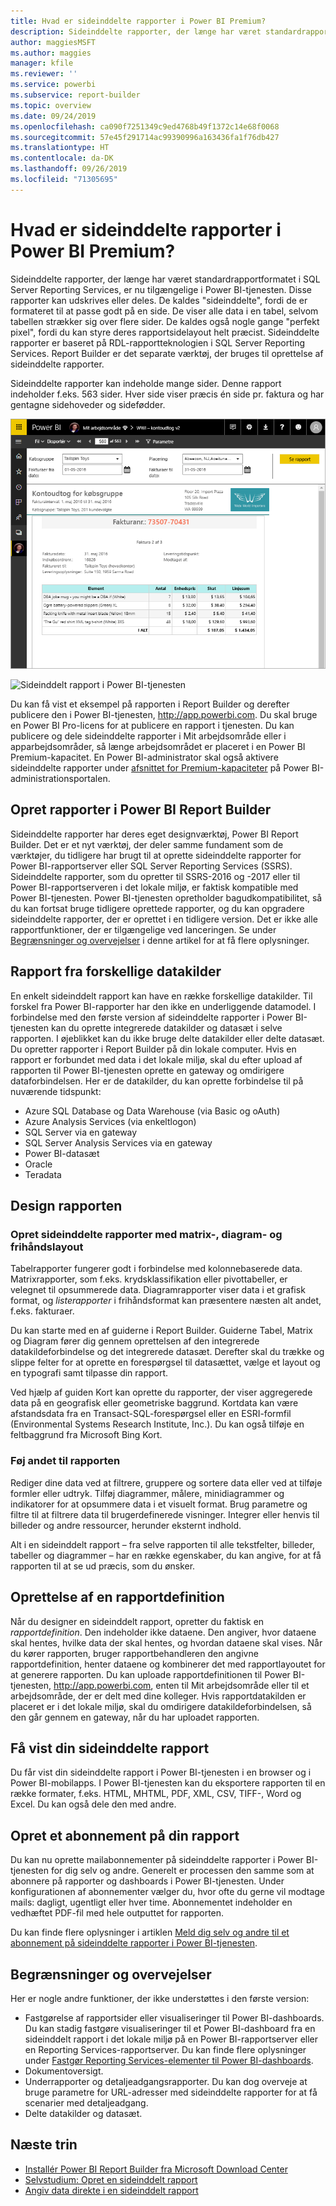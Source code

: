 ```yaml
---
title: Hvad er sideinddelte rapporter i Power BI Premium?
description: Sideinddelte rapporter, der længe har været standardrapportformatet i SQL Server Reporting Services, er nu tilgængelige i Power BI-tjenesten. Disse rapporter kan udskrives eller deles. Du kan styre rapportlayoutet præcist. De viser alle data i en tabel, også selvom tabellen strækker sig over flere sider.
author: maggiesMSFT
ms.author: maggies
manager: kfile
ms.reviewer: ''
ms.service: powerbi
ms.subservice: report-builder
ms.topic: overview
ms.date: 09/24/2019
ms.openlocfilehash: ca090f7251349c9ed4768b49f1372c14e68f0068
ms.sourcegitcommit: 57e45f291714ac99390996a163436fa1f76db427
ms.translationtype: HT
ms.contentlocale: da-DK
ms.lasthandoff: 09/26/2019
ms.locfileid: "71305695"
---
```

# <a name="what-are-paginated-reports-in-power-bi-premium"></a>Hvad er sideinddelte rapporter i Power BI Premium?

Sideinddelte rapporter, der længe har været standardrapportformatet i SQL Server Reporting Services, er nu tilgængelige i Power BI-tjenesten. Disse rapporter kan udskrives eller deles. De kaldes "sideinddelte", fordi de er formateret til at passe godt på en side. De viser alle data i en tabel, selvom tabellen strækker sig over flere sider. De kaldes også nogle gange "perfekt pixel", fordi du kan styre deres rapportsidelayout helt præcist. Sideinddelte rapporter er baseret på RDL-rapportteknologien i SQL Server Reporting Services. Report Builder er det separate værktøj, der bruges til oprettelse af sideinddelte rapporter. 

Sideinddelte rapporter kan indeholde mange sider. Denne rapport indeholder f.eks. 563 sider. Hver side viser præcis én side pr. faktura og har gentagne sidehoveder og sidefødder.

![Sideinddelt](media/paginated-reports-report-builder-power-bi/power-bi-paginated-wwi-report-page.png)

![Sideinddelt rapport i Power BI-tjenesten](media/report-builder-power-bi/report-builder-get-started-paginated-report.png)

Du kan få vist et eksempel på rapporten i Report Builder og derefter publicere den i Power BI-tjenesten, http://app.powerbi.com. Du skal bruge en Power BI Pro-licens for at publicere en rapport i tjenesten. Du kan publicere og dele sideinddelte rapporter i Mit arbejdsområde eller i apparbejdsområder, så længe arbejdsområdet er placeret i en Power BI Premium-kapacitet. En Power BI-administrator skal også aktivere sideinddelte rapporter under [afsnittet for Premium-kapaciteter](service-admin-premium-workloads.md#paginated-reports) på Power BI-administrationsportalen. 

## <a name="create-reports-in-power-bi-report-builder"></a>Opret rapporter i Power BI Report Builder

Sideinddelte rapporter har deres eget designværktøj, Power BI Report Builder. Det er et nyt værktøj, der deler samme fundament som de værktøjer, du tidligere har brugt til at oprette sideinddelte rapporter for Power BI-rapportserver eller SQL Server Reporting Services (SSRS). Sideinddelte rapporter, som du opretter til SSRS-2016 og -2017 eller til Power BI-rapportserveren i det lokale miljø, er faktisk kompatible med Power BI-tjenesten. Power BI-tjenesten opretholder bagudkompatibilitet, så du kan fortsat bruge tidligere oprettede rapporter, og du kan opgradere sideinddelte rapporter, der er oprettet i en tidligere version. Det er ikke alle rapportfunktioner, der er tilgængelige ved lanceringen. Se under [Begrænsninger og overvejelser](#limitations-and-considerations) i denne artikel for at få flere oplysninger.
     
## <a name="report-from-a-variety-of-data-sources"></a>Rapport fra forskellige datakilder

En enkelt sideinddelt rapport kan have en række forskellige datakilder. Til forskel fra Power BI-rapporter har den ikke en underliggende datamodel. I forbindelse med den første version af sideinddelte rapporter i Power BI-tjenesten kan du oprette integrerede datakilder og datasæt i selve rapporten. I øjeblikket kan du ikke bruge delte datakilder eller delte datasæt. Du opretter rapporter i Report Builder på din lokale computer. Hvis en rapport er forbundet med data i det lokale miljø, skal du efter upload af rapporten til Power BI-tjenesten oprette en gateway og omdirigere dataforbindelsen. Her er de datakilder, du kan oprette forbindelse til på nuværende tidspunkt:

- Azure SQL Database og Data Warehouse (via Basic og oAuth)
- Azure Analysis Services (via enkeltlogon)
- SQL Server via en gateway
- SQL Server Analysis Services via en gateway
- Power BI-datasæt
- Oracle
- Teradata

## <a name="design-your-report"></a>Design rapporten  

### <a name="create-paginated-reports-with-matrix-chart-and-free-form-layouts"></a>Opret sideinddelte rapporter med matrix-, diagram- og frihåndslayout

Tabelrapporter fungerer godt i forbindelse med kolonnebaserede data. Matrixrapporter, som f.eks. krydsklassifikation eller pivottabeller, er velegnet til opsummerede data. Diagramrapporter viser data i et grafisk format, og *listerapporter* i frihåndsformat kan præsentere næsten alt andet, f.eks. fakturaer. 
  
Du kan starte med en af guiderne i Report Builder. Guiderne Tabel, Matrix og Diagram fører dig gennem oprettelsen af den integrerede datakildeforbindelse og det integrerede datasæt. Derefter skal du trække og slippe felter for at oprette en forespørgsel til datasættet, vælge et layout og en typografi samt tilpasse din rapport.  
  
Ved hjælp af guiden Kort kan oprette du rapporter, der viser aggregerede data på en geografisk eller geometriske baggrund. Kortdata kan være afstandsdata fra en Transact-SQL-forespørgsel eller en ESRI-formfil (Environmental Systems Research Institute, Inc.). Du kan også tilføje en feltbaggrund fra Microsoft Bing Kort.  

### <a name="add-more-to-your-report"></a>Føj andet til rapporten

Rediger dine data ved at filtrere, gruppere og sortere data eller ved at tilføje formler eller udtryk. Tilføj diagrammer, målere, minidiagrammer og indikatorer for at opsummere data i et visuelt format.  Brug parametre og filtre til at filtrere data til brugerdefinerede visninger. Integrer eller henvis til billeder og andre ressourcer, herunder eksternt indhold.  

Alt i en sideinddelt rapport – fra selve rapporten til alle tekstfelter, billeder, tabeller og diagrammer – har en række egenskaber, du kan angive, for at få rapporten til at se ud præcis, som du ønsker.

## <a name="creating-a-report-definition"></a>Oprettelse af en rapportdefinition

Når du designer en sideinddelt rapport, opretter du faktisk en *rapportdefinition*. Den indeholder ikke dataene. Den angiver, hvor dataene skal hentes, hvilke data der skal hentes, og hvordan dataene skal vises. Når du kører rapporten, bruger rapportbehandleren den angivne rapportdefinition, henter dataene og kombinerer det med rapportlayoutet for at generere rapporten. Du kan uploade rapportdefinitionen til Power BI-tjenesten, http://app.powerbi.com, enten til Mit arbejdsområde eller til et arbejdsområde, der er delt med dine kolleger. Hvis rapportdatakilden er placeret er i det lokale miljø, skal du omdirigere datakildeforbindelsen, så den går gennem en gateway, når du har uploadet rapporten. 

## <a name="view-your-paginated-report"></a>Få vist din sideinddelte rapport
Du får vist din sideinddelte rapport i Power BI-tjenesten i en browser og i Power BI-mobilapps. I Power BI-tjenesten kan du eksportere rapporten til en række formater, f.eks. HTML, MHTML, PDF, XML, CSV, TIFF-, Word og Excel. Du kan også dele den med andre.  

## <a name="create-a-subscription-to-your-report"></a>Opret et abonnement på din rapport

Du kan nu oprette mailabonnementer på sideinddelte rapporter i Power BI-tjenesten for dig selv og andre. Generelt er processen den samme som at abonnere på rapporter og dashboards i Power BI-tjenesten. Under konfigurationen af abonnementer vælger du, hvor ofte du gerne vil modtage mails: dagligt, ugentligt eller hver time. Abonnementet indeholder en vedhæftet PDF-fil med hele outputtet for rapporten.

Du kan finde flere oplysninger i artiklen [Meld dig selv og andre til et abonnement på sideinddelte rapporter i Power BI-tjenesten](paginated-reports-subscriptions.md). 

## <a name="limitations-and-considerations"></a>Begrænsninger og overvejelser

Her er nogle andre funktioner, der ikke understøttes i den første version:

- Fastgørelse af rapportsider eller visualiseringer til Power BI-dashboards. Du kan stadig fastgøre visualiseringer til et Power BI-dashboard fra en sideinddelt rapport i det lokale miljø på en Power BI-rapportserver eller en Reporting Services-rapportserver. Du kan finde flere oplysninger under [Fastgør Reporting Services-elementer til Power BI-dashboards](https://docs.microsoft.com/sql/reporting-services/pin-reporting-services-items-to-power-bi-dashboards).
- Dokumentoversigt.
- Underrapporter og detaljeadgangsrapporter.  Du kan dog overveje at bruge parametre for URL-adresser med sideinddelte rapporter for at få scenarier med detaljeadgang.
- Delte datakilder og datasæt.

 
## <a name="next-steps"></a>Næste trin

- [Installér Power BI Report Builder fra Microsoft Download Center](https://go.microsoft.com/fwlink/?linkid=2086513)
- [Selvstudium: Opret en sideinddelt rapport](paginated-reports-quickstart-aw.md)
- [Angiv data direkte i en sideinddelt rapport](paginated-reports-enter-data.md)

  

